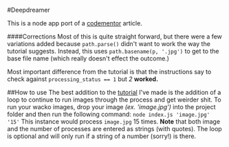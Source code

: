 #Deepdreamer

This is a node app port of a [codementor](https://www.codementor.io/nodejs/tutorial/google-deep-dreaming-web-automation-chrome-dev-tools#/?utm_source=nodeweekly&utm_medium=email) article. 

####Corrections
Most of this is quite straight forward, but there were a few variations added because `path.parse()` didn't want to work the way the tutorial suggests. Instead, this uses `path.basename(p, '.jpg')` to get to the base file name (which really doesn't effect the outcome.)

Most important difference from the tutorial is that the instructions say to check against `processing_status == 1` but *2* **worked.**

##How to use
The best addition to the [tutorial](https://www.codementor.io/nodejs/tutorial/google-deep-dreaming-web-automation-chrome-dev-tools#/?utm_source=nodeweekly&utm_medium=email) I've made is the addition of a loop to continue to run images through the process and get weirder shit. To run your wacko images, drop your image *(ex. 'image.jpg')* into the project folder and then run the following command: ```node index.js 'image.jpg' '15'``` This instance would process `image.jpg` 15 times. **Note** that both image and the number of processes are entered as strings (with quotes). The loop is optional and will only run if a string of a number (sorry!) is there.